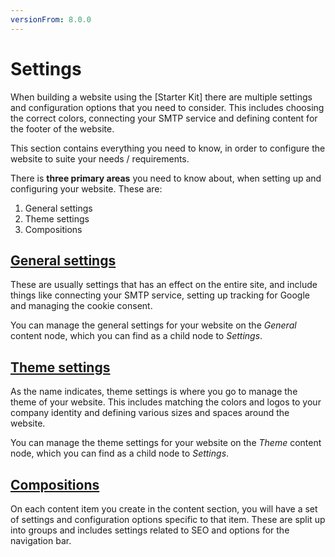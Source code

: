 ```yaml
---
versionFrom: 8.0.0
---
```


# Settings

When building a website using the [Starter Kit] there are multiple settings and configuration options that you need to consider. This includes choosing the correct colors, connecting your SMTP service and defining content for the footer of the website.

This section contains everything you need to know, in order to configure the website to suite your needs / requirements.

There is **three primary areas** you need to know about, when setting up and configuring your website. These are:

1. General settings
2. Theme settings
3. Compositions

## [General settings](General-Settings)

These are usually settings that has an effect on the entire site, and include things like connecting your SMTP service, setting up tracking for Google and managing the cookie consent.

You can manage the general settings for your website on the *General* content node, which you can find as a child node to *Settings*.

## [Theme settings](Theme-settings)

As the name indicates, theme settings is where you go to manage the theme of your website. This includes matching the colors and logos to your company identity and defining various sizes and spaces around the website.

You can manage the theme settings for your website on the *Theme* content node, which you can find as a child node to *Settings*.

## [Compositions](Compositions)

On each content item you create in the content section, you will have a set of settings and configuration options specific to that item. These are split up into groups and includes settings related to SEO and options for the navigation bar.
